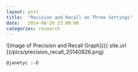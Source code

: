 ```yaml
---
layout: post
title:  "Recision and Recall on Three Settings"
date:   2014-08-26 23:00:00
categories: research
---
```

![Image of Precision and Recall Graph]({{ site.url }}/pics/precision_recall_20140826.png)

`@janetyc :-D`
